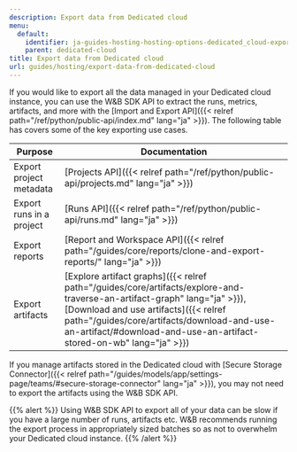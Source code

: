 ```yaml
---
description: Export data from Dedicated cloud
menu:
  default:
    identifier: ja-guides-hosting-hosting-options-dedicated_cloud-export-data-from-dedicated-cloud
    parent: dedicated-cloud
title: Export data from Dedicated cloud
url: guides/hosting/export-data-from-dedicated-cloud
---
```


If you would like to export all the data managed in your Dedicated cloud instance, you can use the W&B SDK API to extract the runs, metrics, artifacts, and more with the [Import and Export API]({{< relref path="/ref/python/public-api/index.md" lang="ja" >}}). The following table has covers some of the key exporting use cases.

| Purpose | Documentation |
|---------|---------------|
| Export project metadata | [Projects API]({{< relref path="/ref/python/public-api/projects.md" lang="ja" >}}) |
| Export runs in a project | [Runs API]({{< relref path="/ref/python/public-api/runs.md" lang="ja" >}}) |
| Export reports | [Report and Workspace API]({{< relref path="/guides/core/reports/clone-and-export-reports/" lang="ja" >}}) |
| Export artifacts | [Explore artifact graphs]({{< relref path="/guides/core/artifacts/explore-and-traverse-an-artifact-graph" lang="ja" >}}), [Download and use artifacts]({{< relref path="/guides/core/artifacts/download-and-use-an-artifact/#download-and-use-an-artifact-stored-on-wb" lang="ja" >}}) |

If you manage artifacts stored in the Dedicated cloud with [Secure Storage Connector]({{< relref path="/guides/models/app/settings-page/teams/#secure-storage-connector" lang="ja" >}}), you may not need to export the artifacts using the W&B SDK API.

{{% alert %}}
Using W&B SDK API to export all of your data can be slow if you have a large number of runs, artifacts etc. W&B recommends running the export process in appropriately sized batches so as not to overwhelm your Dedicated cloud instance.
{{% /alert %}}